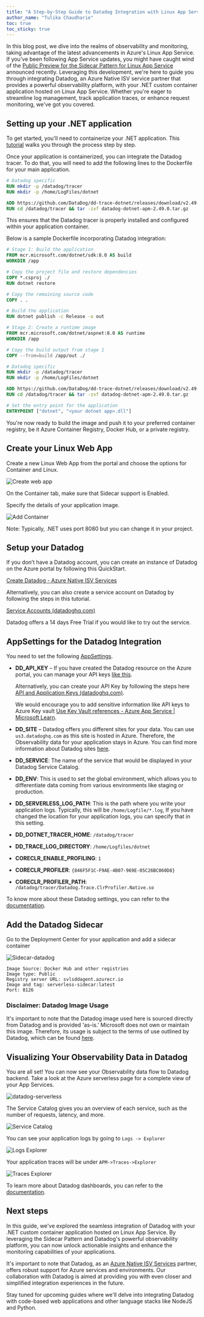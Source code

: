 ```yaml
---
title: "A Step-by-Step Guide to Datadog Integration with Linux App Service via Sidecars"
author_name: "Tulika Chaudharie"
toc: true
toc_sticky: true
---
```


In this blog post, we dive into the realms of observability and monitoring, taking advantage of the latest advancements in Azure's Linux App Service. If you've been following App Service updates, you might have caught wind of the [Public Preview for the Sidecar Pattern for Linux App Service](https://azure.github.io) announced recently. Leveraging this development, we're here to guide you through integrating Datadog, an Azure Native ISV service partner that provides a powerful observability platform, with your .NET custom container application hosted on Linux App Service. Whether you're eager to streamline log management, track application traces, or enhance request monitoring, we've got you covered.

## Setting up your .NET application

To get started, you'll need to containerize your .NET application. This [tutorial](https://learn.microsoft.com) walks you through the process step by step.

Once your application is containerized, you can integrate the Datadog tracer. To do that, you will need to add the following lines to the Dockerfile for your main application.

```dockerfile
# Datadog specific
RUN mkdir -p /datadog/tracer
RUN mkdir -p /home/LogFiles/dotnet

ADD https://github.com/DataDog/dd-trace-dotnet/releases/download/v2.49.0/datadog-dotnet-apm-2.49.0.tar.gz /datadog/tracer
RUN cd /datadog/tracer && tar -zxf datadog-dotnet-apm-2.49.0.tar.gz
```

This ensures that the Datadog tracer is properly installed and configured within your application container.

Below is a sample Dockerfile incorporating Datadog integration:

```dockerfile
# Stage 1: Build the application
FROM mcr.microsoft.com/dotnet/sdk:8.0 AS build
WORKDIR /app

# Copy the project file and restore dependencies
COPY *.csproj ./
RUN dotnet restore

# Copy the remaining source code
COPY . .

# Build the application
RUN dotnet publish -c Release -o out

# Stage 2: Create a runtime image
FROM mcr.microsoft.com/dotnet/aspnet:8.0 AS runtime
WORKDIR /app

# Copy the build output from stage 1
COPY --from=build /app/out ./

# Datadog specific
RUN mkdir -p /datadog/tracer
RUN mkdir -p /home/LogFiles/dotnet

ADD https://github.com/DataDog/dd-trace-dotnet/releases/download/v2.49.0/datadog-dotnet-apm-2.49.0.tar.gz /datadog/tracer
RUN cd /datadog/tracer && tar -zxf datadog-dotnet-apm-2.49.0.tar.gz

# Set the entry point for the application
ENTRYPOINT ["dotnet", "<your dotnet app>.dll"]
```

You're now ready to build the image and push it to your preferred container registry, be it Azure Container Registry, Docker Hub, or a private registry.

## Create your Linux Web App

Create a new Linux Web App from the portal and choose the options for Container and Linux.

![Create web app]({{site.baseurl}}/media/2024/07/CreateWebApp.jpg)

On the Container tab, make sure that Sidecar support is Enabled.

Specify the details of your application image.

![Add Container]({{site.baseurl}}/media/2024/07/AddContainer.jpg)

Note: Typically, .NET uses port 8080 but you can change it in your project.

## Setup your Datadog

If you don’t have a Datadog account, you can create an instance of Datadog on the Azure portal by following this QuickStart.

[Create Datadog - Azure Native ISV Services](https://learn.microsoft.com)

Alternatively, you can also create a service account on Datadog by following the steps in this tutorial.

[Service Accounts (datadoghq.com)](https://docs.datadoghq.com)

Datadog offers a 14 days Free Trial if you would like to try out the service.

## AppSettings for the Datadog Integration

You need to set the following [AppSettings](https://learn.microsoft.com).

- **DD_API_KEY** – If you have created the Datadog resource on the Azure portal, you can manage your API keys [like this](https://learn.microsoft.com).

    Alternatively, you can create your API Key by following the steps here [API and Application Keys (datadoghq.com)](https://docs.datadoghq.com).

    We would encourage you to add sensitive information like API keys to Azure Key vault [Use Key Vault references - Azure App Service | Microsoft Learn](https://learn.microsoft.com).

- **DD_SITE** – Datadog offers you different sites for your data. You can use `us3.datadoghq.com` as this site is hosted in Azure. Therefore, the Observability data for your application stays in Azure. You can find more information about Datadog sites [here](https://docs.datadoghq.com).

- **DD_SERVICE**: The name of the service that would be displayed in your Datadog Service Catalog.
- **DD_ENV**: This is used to set the global environment, which allows you to differentiate data coming from various environments like staging or production.
- **DD_SERVERLESS_LOG_PATH**: This is the path where you write your application logs. Typically, this will be `/home/Logfile/*.log`, If you have changed the location for your application logs, you can specify that in this setting.
- **DD_DOTNET_TRACER_HOME**: `/datadog/tracer`
- **DD_TRACE_LOG_DIRECTORY**: `/home/Logfiles/dotnet`
- **CORECLR_ENABLE_PROFILING**: `1`
- **CORECLR_PROFILER**: `{846F5F1C-F9AE-4B07-969E-05C26BC060D8}`
- **CORECLR_PROFILER_PATH**: `/datadog/tracer/Datadog.Trace.ClrProfiler.Native.so`

To know more about these Datadog settings, you can refer to the [documentation](https://docs.datadoghq.com).

## Add the Datadog Sidecar

Go to the Deployment Center for your application and add a sidecar container

![Sidecar-datadog]({{site.baseurl}}/media/2024/07/Sidecar-datadog.jpg)

```docker
Image Source: Docker Hub and other registries
Image type: Public
Registry server URL: svlsddagent.azurecr.io    
Image and tag: serverless-sidecar:latest
Port: 8126
```

### Disclaimer: Datadog Image Usage

It's important to note that the Datadog image used here is sourced directly from Datadog and is provided 'as-is.' Microsoft does not own or maintain this image. Therefore, its usage is subject to the terms of use outlined by Datadog, which can be found [here](https://www.datadoghq.com).

## Visualizing Your Observability Data in Datadog

You are all set! You can now see your Observability data flow to Datadog backend. Take a look at the Azure serverless page for a complete view of your App Services.

![datadog-serverless]({{site.baseurl}}/media/2024/07/datadog-serverless.jpg)

The Service Catalog gives you an overview of each service, such as the number of requests, latency, and more.

![Service Catalog]({{site.baseurl}}/media/2024/07/datadog-servicecatalog.png)

You can see your application logs by going to `Logs -> Explorer`

![Logs Explorer]({{site.baseurl}}/media/2024/07/datadog-logexplorer.png)

Your application traces will be under `APM->Traces->Explorer`

![Traces Explorer]({{site.baseurl}}/media/2024/07/datadog-traceexplorer.png)

To learn more about Datadog dashboards, you can refer to the [documentation](https://docs.datadoghq.com).

## Next steps

In this guide, we've explored the seamless integration of Datadog with your .NET custom container application hosted on Linux App Service. By leveraging the Sidecar Pattern and Datadog's powerful observability platform, you can now unlock actionable insights and enhance the monitoring capabilities of your applications.

It's important to note that Datadog, as an [Azure Native ISV Services](https://learn.microsoft.com) partner, offers robust support for Azure services and environments. Our collaboration with Datadog is aimed at providing you with even closer and simplified integration experiences in the future.

Stay tuned for upcoming guides where we'll delve into integrating Datadog with code-based web applications and other language stacks like NodeJS and Python.
